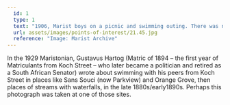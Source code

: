 ```yaml
---
  id: 1
  type: 1
  text: "1906, Marist boys on a picnic and swimming outing. There was no swimming pool at Koch Street. "
  url: assets/images/points-of-interest/21.45.jpg
  reference: "Image: Marist Archive"
---
```

In the 1929 Maristonian, Gustavus Hartog (Matric of 1894 – the first year of Matriculants from Koch Street – who later became a politician and retired as a South African Senator) wrote about swimming with his peers from Koch Street in places like Sans Souci (now Parkview) and Orange Grove, then places of streams with waterfalls, in the late 1880s/early1890s. Perhaps this photograph was taken at one of those sites.
        